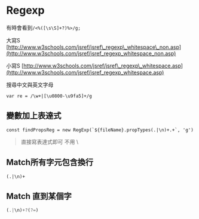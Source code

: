 # Regexp

有時會看到`/<%([\s\S]+?)%>/g;`

大寫S [http://www.w3schools.com/jsref/jsref\_regexp\_whitespace\_non.asp](http://www.w3schools.com/jsref/jsref_regexp_whitespace_non.asp)

小寫S [http://www.w3schools.com/jsref/jsref\_regexp\_whitespace.asp](http://www.w3schools.com/jsref/jsref_regexp_whitespace.asp)

搜尋中文與英文字母

```text
var re = /\w+|[\u0800-\u9fa5]+/g
```

## 變數加上表達式

```text
const findPropsReg = new RegExp(`${fileName}.propTypes(.|\n)+.+`, 'g')
```

> 直接寫表達式即可 不用 \

## Match所有字元包含換行

```text
(.|\n)+
```

## Match 直到某個字

```javascript
(.|\n)+?(?=)
```



